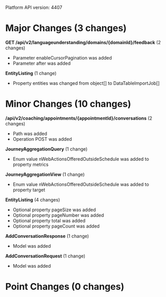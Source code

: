 Platform API version: 4407


# Major Changes (3 changes)

**GET /api/v2/languageunderstanding/domains/{domainId}/feedback** (2 changes)

* Parameter enableCursorPagination was added
* Parameter after was added

**EntityListing** (1 change)

* Property entities was changed from object[] to DataTableImportJob[]


# Minor Changes (10 changes)

**/api/v2/coaching/appointments/{appointmentId}/conversations** (2 changes)

* Path was added
* Operation POST was added

**JourneyAggregationQuery** (1 change)

* Enum value nWebActionsOfferedOutsideSchedule was added to property metrics

**JourneyAggregationView** (1 change)

* Enum value nWebActionsOfferedOutsideSchedule was added to property target

**EntityListing** (4 changes)

* Optional property pageSize was added
* Optional property pageNumber was added
* Optional property total was added
* Optional property pageCount was added

**AddConversationResponse** (1 change)

* Model was added

**AddConversationRequest** (1 change)

* Model was added


# Point Changes (0 changes)
